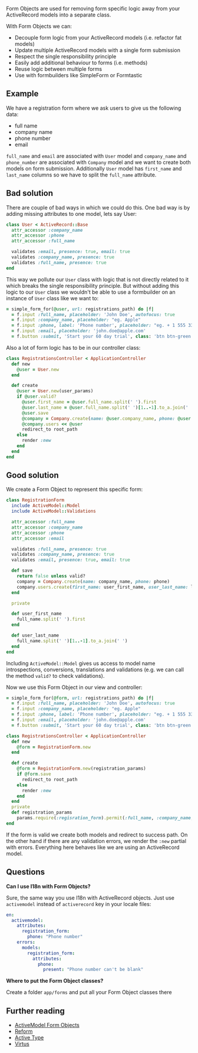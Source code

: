 Form Objects are used for removing form specific logic away from your ActiveRecord models into a separate class.

With Form Objects we can:

  * Decouple form logic from your ActiveRecord models (i.e. refactor fat models)
  * Update multiple ActiveRecord models with a single form submission
  * Respect the single responsibility principle
  * Easily add additional behaviour to forms (i.e. methods)
  * Reuse logic between multiple forms
  * Use with formbuilders like SimpleForm or Formtastic

## Example

We have a registration form where we ask users to give us the following data:

  * full name
  * company name
  * phone number
  * email

`full_name` and `email` are associated with `User` model and `company_name` and `phone_number` are associated with `Company` model and we want to create both models on form submission. Additionally `User` model has `first_name` and `last_name` columns so we have to split the `full_name` attribute.

## Bad solution

There are couple of bad ways in which we could do this. One bad way is by adding missing attributes to one model, lets say User:

```ruby
class User < ActiveRecord::Base
  attr_accessor :company_name
  attr_accessor :phone
  attr_accessor :full_name

  validates :email, presence: true, email: true
  validates :company_name, presence: true
  validates :full_name, presence: true
end
```

This way we pollute our `User` class with logic that is not directly related to it which breaks the single responsibility principle. But without adding this logic to our `User` class we wouldn't be able to use a formbuilder on an instance of `User` class like we want to:

```ruby
= simple_form_for(@user, url: registrations_path) do |f|
  = f.input :full_name, placeholder: 'John Doe', autofocus: true
  = f.input :company_name, placeholder: "eg. Apple"
  = f.input :phone, label: 'Phone number', placeholder: "eg. + 1 555 330-1212"
  = f.input :email, placeholder: 'john.doe@apple.com'
  = f.button :submit, 'Start your 60 day trial', class: 'btn btn-green'
```

Also a lot of form logic has to be in our controller class:

```ruby
class RegistrationsController < ApplicationController
  def new
    @user = User.new
  end

  def create
    @user = User.new(user_params)
    if @user.valid?
      @user.first_name = @user.full_name.split(' ').first
      @user.last_name = @user.full_name.split(' ')[1..-1].to_a.join(' ')
      @user.save
      @company = Company.create(name: @user.company_name, phone: @user.phone)
      @company.users << @user
      redirect_to root_path
    else
      render :new
    end
  end
end
```

## Good solution

We create a Form Object to represent this specific form:

```ruby
class RegistrationForm
  include ActiveModel::Model
  include ActiveModel::Validations

  attr_accessor :full_name
  attr_accessor :company_name
  attr_accessor :phone
  attr_accessor :email

  validates :full_name, presence: true
  validates :company_name, presence: true
  validates :email, presence: true, email: true

  def save
    return false unless valid?
    company = Company.create(name: company_name, phone: phone)
    company.users.create(first_name: user_first_name, user_last_name: last_name, email: email)
  end

  private

  def user_first_name
    full_name.split(' ').first
  end

  def user_last_name
    full_name.split(' ')[1..-1].to_a.join(' ')
  end
end
```

Including `ActiveModel::Model` gives us access to model name introspections, conversions, translations and validations (e.g. we can call the method `valid?` to check validations).

Now we use this Form Object in our view and controller:

```ruby
= simple_form_for(@form, url: registrations_path) do |f|
  = f.input :full_name, placeholder: 'John Doe', autofocus: true
  = f.input :company_name, placeholder: "eg. Apple"
  = f.input :phone, label: 'Phone number', placeholder: "eg. + 1 555 330-1212"
  = f.input :email, placeholder: 'john.doe@apple.com'
  = f.button :submit, 'Start your 60 day trial', class: 'btn btn-green'
```

```ruby
class RegistrationsController < ApplicationController
  def new
    @form = RegistrationForm.new
  end

  def create
    @form = RegistrationForm.new(registration_params)
    if @form.save
      redirect_to root_path
    else
      render :new
    end
  end
  private
  def registration_params
    params.require(:regisration_form).permit(:full_name, :company_name, :phone, :email)
end
```

If the form is valid we create both models and redirect to success path. On the other hand if there are any validation errors, we render the `:new` partial with errors. Everything here behaves like we are using an ActiveRecord model.

## Questions

**Can I use I18n with Form Objects?**

Sure, the same way you use I18n with ActiveRecord objects. Just use `activemodel` instead of `activerecord` key in your locale files:

```yml
en:
  activemodel:
    attributes:
      registration_form:
        phone: "Phone number"
    errors:
      models:
        registration_form:
          attributes:
            phone:
              present: "Phone number can't be blank"
```

**Where to put the Form Object classes?**

Create a folder `app/forms` and put all your Form Object classes there

## Further reading
  * [ActiveModel Form Objects](https://robots.thoughtbot.com/activemodel-form-objects)
  * [Reform](https://github.com/apotonick/reform)
  * [Active Type](https://github.com/makandra/active_type)
  * [Virtus](https://github.com/solnic/virtus)
